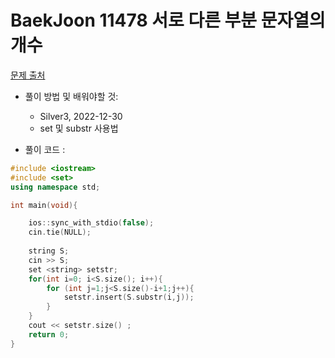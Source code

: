 # BaekJoon 11478 서로 다른 부분 문자열의 개수

[문제 출처](https://www.acmicpc.net/problem/11478)  

* 풀이 방법 및 배워야할 것: 

   *  Silver3, 2022-12-30
   *  set 및 substr 사용법
* 풀이 코드 :
```cpp
#include <iostream>
#include <set>
using namespace std;

int main(void){

    ios::sync_with_stdio(false);
	cin.tie(NULL);
	
    string S;
	cin >> S;
	set <string> setstr;
    for(int i=0; i<S.size(); i++){
		for (int j=1;j<S.size()-i+1;j++){
			setstr.insert(S.substr(i,j));
		}
    }
	cout << setstr.size() ;
	return 0;
}
```
